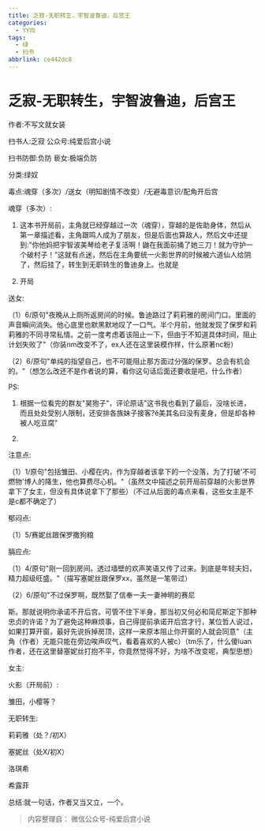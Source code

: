 ```yaml
---
title: 乏寂-无职转生，宇智波鲁迪，后宫王
categories:
  - YY向
tags:
  - 绿
  - 扫书
abbrlink: ce442dc8
---
```

# 乏寂-无职转生，宇智波鲁迪，后宫王
作者:不写文就女装

扫书人:乏寂 公众号:纯爱后宫小说

扫书防御:负防 亵女:极端负防

分类:绿奴

毒点:魂穿（多次）/送女（明知剧情不改变）/无避毒意识/配角开后宫

魂穿（多次）:

1.  这本书开局前，主角就已经穿越过一次（魂穿），穿越的是佐助身体，然后从第一章描述看，主角跟鸣人成为了朋友，但是后面也算敌人，然后文中还提到:"你他妈把宇智波美琴给老子复活啊！鼬在我面前捅了她三刀！就为守护一个破村子！"这就有点迷，然后在主角要统一火影世界的时候被六道仙人给阴了，然后挂了，转生到无职转生的鲁迪身上。也就是

2.  开局

送女:

（1）6/原句"夜晚从上厕所返房间的时候。鲁迪路过了莉莉雅的房间门口。里面的声音瞬间消失。他心底里也默黑默地叹了一口气。半个月前，他就发现了保罗和莉莉雅的不同寻常私情。之前一度考虑着该阻止一下，但由于不知道具体时间，阻止计划失败了"（你装nm改变不了，ex人还在这里装模作样，什么原著nc粉）

（2）6/原句"单纯的指望自己，也不可能阻止那方面过分强的保罗。总会有机会的。"（想怎么改还不是作者说的算，看你这句话后面还要收是吧，什么作者）

PS:

1.  根据一位看完的群友"昊狍子"，评论原话"这书我也看到了最后，没啥长进，而且处处受别人限制，还安排各族妹子接客?ĕ美其名曰没有麦身，但是却各种被人吃豆腐"

2.  

注意点:

（1）1/原句"包括雏田、小樱在内，作为穿越者该拿下的一个没落，为了打破'不可燃物'博人的降生，他也算费尽心机。"（虽然文中描述之前开局前穿越的火影世界拿下了女主，但没有具体说拿下了那些）（不过从后面的毒点来看，这些女主是不是c都不确定了）

郁闷点:

（1）5/赛妮丝跟保罗撒狗粮

膈应点:

（1）4/原句"刚一回到房间。透过墙壁的欢声笑语又传了过来。到底是年轻夫妇，精力超级旺盛。"（描写塞妮丝跟保罗xx，虽然是一笔带过）

（2）6/原句"不过保罗啊，既然娶了信奉一夫一妻神明的赛尼

斯。那就说明你承诺不开后宫。可管不住下半身，那当初又何必和简尼斯定下那种忠贞的许诺？为了避免这种麻烦事，自己得提前承诺开后宫才行，某位哲人说过，如果打算开窗，最好先说拆掉房顶，这样一来原本阻止你开窗的人就会同意"（主角（作者）无能只能在旁边唉声叹气，看着喜欢的人被c）（tm乐了，什么傻luan作者，还在这里替塞妮丝打抱不平，你竟然觉得不好，为啥不改变呢，典型思想）

女主:

火影（开局前）:

雏田，小樱等？

无职转生:

莉莉雅（处？/初X）

塞妮丝（处X/初X）

洛琪希

希露菲

总结:就一句话，作者又当又立，一个。


> 内容整理自： 微信公众号-纯爱后宫小说